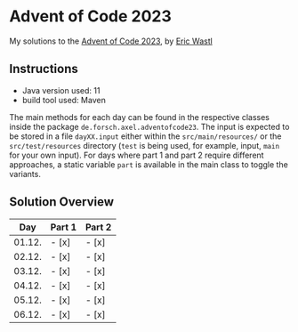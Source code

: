 # Advent of Code 2023

My solutions to the [Advent of Code 2023](https://adventofcode.com/), by [Eric Wastl](http://was.tl/)

## Instructions

* Java version used: 11
* build tool used: Maven

The main methods for each day can be found in the respective classes inside the package `de.forsch.axel.adventofcode23`.
The input is expected to be stored in a file `dayXX.input` either within the `src/main/resources/` or the `src/test/resources` directory (`test` is being used, for example, input, `main` for your own input).
For days where part 1 and part 2 require different approaches, a static variable `part` is available in the main class to toggle the variants.

## Solution Overview

| Day    | Part 1 | Part 2 |
| ------ | ------ | ------ |
| 01.12. | - [x]  | - [x]  |
| 02.12. | - [x]  | - [x]  |
| 03.12. | - [x]  | - [x]  |
| 04.12. | - [x]  | - [x]  |
| 05.12. | - [x]  | - [x]  |
| 06.12. | - [x]  | - [x]  |
